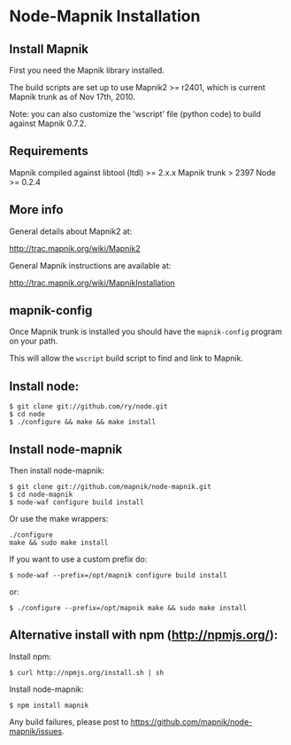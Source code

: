 
# Node-Mapnik Installation

## Install Mapnik

  First you need the Mapnik library installed.
  
  The build scripts are set up to use Mapnik2 >= r2401,
  which is current Mapnik trunk as of Nov 17th, 2010.

  Note: you can also customize the 'wscript' file (python code)
  to build against Mapnik 0.7.2.

## Requirements

  Mapnik compiled against libtool (ltdl) >= 2.x.x
  Mapnik trunk > 2397
  Node >= 0.2.4


## More info

  General details about Mapnik2 at:
  
  http://trac.mapnik.org/wiki/Mapnik2
  
  General Mapnik instructions are available at:
  
  http://trac.mapnik.org/wiki/MapnikInstallation
  

## mapnik-config

  Once Mapnik trunk is installed you should have the `mapnik-config`
  program on your path.
  
  This will allow the `wscript` build script to find and link to Mapnik.


## Install node:
  
    $ git clone git://github.com/ry/node.git
    $ cd node
    $ ./configure && make && make install


## Install node-mapnik

  Then install node-mapnik:
 
    $ git clone git://github.com/mapnik/node-mapnik.git
    $ cd node-mapnik
    $ node-waf configure build install
    
  Or use the make wrappers:
  
    ./configure
    make && sudo make install

  If you want to use a custom prefix do:
  
    $ node-waf --prefix=/opt/mapnik configure build install
  
  or:

    $ ./configure --prefix=/opt/mapnik make && sudo make install
  
  
## Alternative install with npm (http://npmjs.org/):

  Install npm:
  
    $ curl http://npmjs.org/install.sh | sh
  
  Install node-mapnik:
    
    $ npm install mapnik


Any build failures, please post to https://github.com/mapnik/node-mapnik/issues.